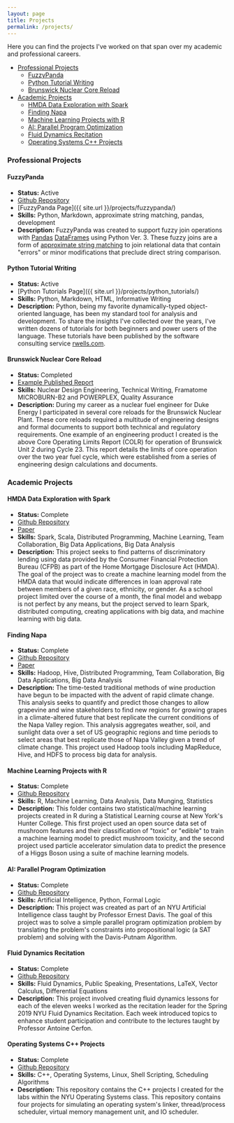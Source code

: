 ```yaml
---
layout: page
title: Projects
permalink: /projects/
---
```


Here you can find the projects I've worked on that span over my academic and professional careers.


* [Professional Projects](#professional)
	* [FuzzyPanda](#fuzzypanda)
	* [Python Tutorial Writing](#tutorials)
	* [Brunswick Nuclear Core Reload](#brunswick)
* [Academic Projects](#academic)
	* [HMDA Data Exploration with Spark](#hmda)
	* [Finding Napa](#napa)
	* [Machine Learning Projects with R](#statlearn)
	* [AI: Parallel Program Optimization](#aiclass)
	* [Fluid Dynamics Recitation](#recitation)
	* [Operating Systems C++ Projects](#osclass)

### Professional Projects <a name="professional"></a>

#### FuzzyPanda <a name="fuzzypanda"></a>

* **Status:** Active
* [Github Repository]( https://github.com/cody-joe-gilbert/fuzzypanda/releases )
* [FuzzyPanda Page]({{ site.url }}/projects/fuzzypanda/)
* **Skills:** Python, Markdown, approximate string matching, pandas, development
* **Description:** FuzzyPanda was created to support fuzzy join operations with [Pandas]( https://pandas.pydata.org/ ) [DataFrames]( https://pandas.pydata.org/pandas-docs/stable/reference/api/pandas.DataFrame.html ) using Python Ver. 3. These fuzzy joins are a form of [approximate string matching]( https://en.wikipedia.org/wiki/Approximate_string_matching ) to join relational data that contain "errors" or minor modifications that preclude direct string comparison. 

#### Python Tutorial Writing <a name="tutorials"></a>

* **Status:** Active
* [Python Tutorials Page]({{ site.url }}/projects/python_tutorials/)
* **Skills:** Python, Markdown, HTML, Informative Writing
* **Description:** Python, being my favorite dynamically-typed object-oriented language, has been my standard tool for analysis and development. To share the insights I've collected over the years, I've written dozens of tutorials for both beginners and power users of the language. These tutorials have been published by the software consulting service [rwells.com]( https://wellsr.com/python ).

#### Brunswick Nuclear Core Reload <a name="brunswick"></a>

* **Status:** Completed
* [Example Published Report]( https://www.nrc.gov/docs/ML1710/ML17100A840.pdf )
* **Skills:** Nuclear Design Engineering, Technical Writing, Framatome MICROBURN-B2 and POWERPLEX, Quality Assurance
* **Description:** During my career as a nuclear fuel engineer for Duke Energy I participated in several core reloads for the Brunswick Nuclear Plant. These core reloads required a multitude of engineering designs and formal documents to support both technical and regulatory requirements. One example of an engineering product I created is the above Core Operating Limits Report (COLR) for operation of Brunswick Unit 2 during Cycle 23. This report details the limits of core operation over the two year fuel cycle, which were established from a series of engineering design calculations and documents.

### Academic Projects <a name="academic"></a>

#### HMDA Data Exploration with Spark <a name="hmda"></a>

* **Status:** Complete
* [Github Repository]( https://github.com/cody-joe-gilbert/SU19SparkClass )
* [Paper]( https://github.com/cody-joe-gilbert/SU19SparkClass/blob/master/presentation/paper/HMDA_Paper.pdf )
* **Skills:** Spark, Scala, Distributed Programming, Machine Learning, Team Collaboration, Big Data Applications, Big Data Analysis
* **Description:** This project seeks to find patterns of discriminatory lending using data provided by the Consumer Financial Protection Bureau
(CFPB) as part of the Home Mortgage Disclosure Act (HMDA). The goal of the project was to create a machine learning model from the HMDA data that would indicate differences in loan approval rate between members of a given race, ethnicity, or gender. As a school project limited over the course of a month, the final model and webapp is not perfect by any means, but the project served to learn Spark, distributed computing, creating applications with big data, and machine learning with big data.

#### Finding Napa <a name="napa"></a>

* **Status:** Complete
* [Github Repository]( https://github.com/cody-joe-gilbert/SU19Hadoop )
* [Paper]( https://github.com/cody-joe-gilbert/SU19Hadoop/blob/master/TeamPaper.pdf )
* **Skills:** Hadoop, Hive, Distributed Programming, Team Collaboration, Big Data Applications, Big Data Analysis
* **Description:** The time-tested traditional methods of wine production have begun to be impacted with the advent of rapid climate change. This analysis seeks to quantify and predict those changes to allow grapevine and wine stakeholders to find new regions for growing grapes in a climate-altered future that best replicate the current conditions of the Napa Valley region. This analysis aggregates weather, soil, and sunlight data over a set of US geographic regions and time periods to select areas that best replicate those of Napa Valley given a trend of climate change. This project used Hadoop tools including MapReduce, Hive, and HDFS to process big data for analysis.

#### Machine Learning Projects with R <a name="statlearn"></a>

* **Status:** Complete
* [Github Repository]( https://github.com/cody-joe-gilbert/Misc_Projects/tree/master/statistical_learning_r )
* **Skills:** R, Machine Learning, Data Analysis, Data Munging, Statistics
* **Description:** This folder contains two statistical/machine learning projects created in R during a Statistical Learning course at New York's Hunter College. This first project used an open source data set of mushroom features and their classification of "toxic" or "edible" to train a machine learning model to predict mushroom toxicity, and the second project used particle accelerator simulation data to predict the presence of a Higgs Boson using a suite of machine learning models.

#### AI: Parallel Program Optimization <a name="aiclass"></a>

* **Status:** Complete
* [Github Repository]( https://github.com/cody-joe-gilbert/Misc_Projects/tree/master/ai_projects_python )
* **Skills:** Artificial Intelligence, Python, Formal Logic
* **Description:** This project was created as part of an NYU Artificial Intelligence class taught by Professor Ernest Davis. The goal of this project was to solve a simple parallel program optimization problem by translating the problem's constraints into propositional logic (a SAT problem) and solving with the Davis-Putnam Algorithm.

#### Fluid Dynamics Recitation <a name="recitation"></a>

* **Status:** Complete
* [Github Repository]( https://github.com/cody-joe-gilbert/Misc_Projects/tree/master/fluid_dynamics_recitation )
* **Skills:** Fluid Dynamics, Public Speaking, Presentations, LaTeX, Vector Calculus, Differential Equations
* **Description:** This project involved creating fluid dynamics lessons for each of the eleven weeks I worked as the recitation leader for the Spring 2019 NYU Fluid Dynamics Recitation. Each week introduced topics to enhance student participation and contribute to the lectures taught by Professor Antoine Cerfon.

#### Operating Systems C++ Projects <a name="osclass"></a>

* **Status:** Complete
* [Github Repository]( https://github.com/cody-joe-gilbert/Misc_Projects/tree/master/operating_systems_cpp )
* **Skills:** C++, Operating Systems, Linux, Shell Scripting, Scheduling Algorithms
* **Description:** This repository contains the C++ projects I created for the labs within the NYU Operating Systems class. This repository contains four projects for simulating an operating system's linker, thread/process scheduler, virtual memory management unit, and IO scheduler.

